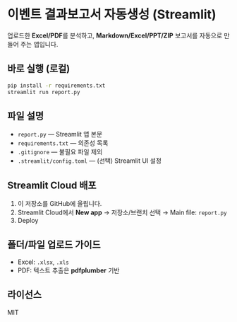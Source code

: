 # 이벤트 결과보고서 자동생성 (Streamlit)

업로드한 **Excel/PDF**를 분석하고, **Markdown/Excel/PPT/ZIP** 보고서를 자동으로 만들어 주는 앱입니다.

## 바로 실행 (로컬)

```bash
pip install -r requirements.txt
streamlit run report.py
```

## 파일 설명
- `report.py` — Streamlit 앱 본문
- `requirements.txt` — 의존성 목록
- `.gitignore` — 불필요 파일 제외
- `.streamlit/config.toml` — (선택) Streamlit UI 설정

## Streamlit Cloud 배포
1. 이 저장소를 GitHub에 올립니다.
2. Streamlit Cloud에서 **New app** → 저장소/브랜치 선택 → Main file: `report.py`
3. Deploy

## 폴더/파일 업로드 가이드
- Excel: `.xlsx`, `.xls`
- PDF: 텍스트 추출은 **pdfplumber** 기반

## 라이선스
MIT
